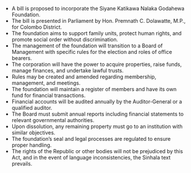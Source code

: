 - A bill is proposed to incorporate the Siyane Katikawa Nalaka Godahewa Foundation.
- The bill is presented in Parliament by Hon. Premnath C. Dolawatte, M.P., for Colombo District.
- The foundation aims to support family units, protect human rights, and promote social order without discrimination.
- The management of the foundation will transition to a Board of Management with specific rules for the election and roles of office bearers.
- The corporation will have the power to acquire properties, raise funds, manage finances, and undertake lawful trusts.
- Rules may be created and amended regarding membership, management, and meetings.
- The foundation will maintain a register of members and have its own fund for financial transactions.
- Financial accounts will be audited annually by the Auditor-General or a qualified auditor.
- The Board must submit annual reports including financial statements to relevant governmental authorities.
- Upon dissolution, any remaining property must go to an institution with similar objectives.
- The foundation’s seal and legal processes are regulated to ensure proper handling.
- The rights of the Republic or other bodies will not be prejudiced by this Act, and in the event of language inconsistencies, the Sinhala text prevails.